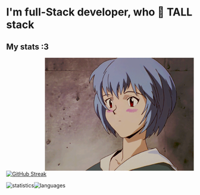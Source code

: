 <h1>I'm full-Stack developer, who 💚 TALL stack</h1>
<p align="left">
  <h2>My stats :3</h2>
  <img src="https://raw.githubusercontent.com/vkarchevskyi/vkarchevskyi/gh-pages/rei.gif" alt="rei" align="right" width="400" height="304">
  
  [![GitHub Streak](https://github-readme-streak-stats.herokuapp.com/?user=vkarchevskyi&theme=merko&count_private=true)](https://git.io/streak-stats)

  <img src="https://github-readme-stats.vercel.app/api?username=vkarchevskyi&hide=contribs,prs&show_icons=true&theme=merko" alt="statistics" align="left">
  <img src="https://github-readme-stats.vercel.app/api/top-langs/?username=vkarchevskyi&layout=compact&theme=merko" alt="languages" align="left">
</p
